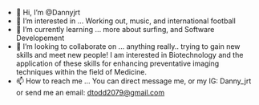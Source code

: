 - 👋 Hi, I’m @Dannyjrt
- 👀 I’m interested in ... Working out, music, and international football 
- 🌱 I’m currently learning ... more about surfing, and Software Developement
- 💞️ I’m looking to collaborate on ... anything really.. trying to gain new skills and meet new people! I am interested in Biotechnology and the application of these skills for enhancing preventative imaging techniques within the field of Medicine. 
- 📫 How to reach me ... You can direct message me, or my IG: Danny_jrt or send me an email: dtodd2079@gmail.com 

<!---
Dannyjrt/Dannyjrt is a ✨ special ✨ repository because its `README.md` (this file) appears on your GitHub profile.
You can click the Preview link to take a look at your changes.
--->
